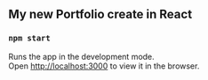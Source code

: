 ## My new Portfolio create in React



### `npm start`

Runs the app in the development mode.<br />
Open [http://localhost:3000](http://localhost:3000) to view it in the browser.

